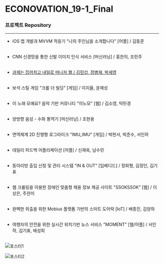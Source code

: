 # ECONOVATION_19-1_Final


### 프로젝트 Repository

------

- iOS 앱 개발과 MVVM 적응기 "나의 주인님을 소개합니다" [어플] / 김동준  <br/><br/>

- CNN 신경망을 통한 신발 이미지 인식 서비스 [머신러닝] / 홍찬의, 조민주  <br/><br/>

- [과제는 집어치고 내일로 떠나자 웹 / 김민섭, 정병재, 박세영](https://github.com/JNU-econovation/HWIT-dev)  <br/><br/>

- 보석 스틸 게임 "크롤 더 빌딩" [게임] / 이지율, 윤재성  <br/><br/>

- 이 노래 모예요? 음악 기반 커뮤니티 "이노모" [웹] / 김소영, 탁민경  <br/><br/>

- 양방향 음성 - 수화 통역기 [머신러닝] / 조현용  <br/><br/>

- 면역체계 2D 진행형 로그라이크 "IMU_IMU" [게임] / 박현서, 박준수, 서인하  <br/><br/>

- 데일리 피드백 어플리케이션 [어플] / 신재욱, 남수민  <br/><br/>

- 동아리방 출입 신청 및 관리 시스템 "IN  & OUT" [임베디드] / 정회형, 김정인, 김기표  <br/><br/>

- 웹 크롤링을 이용한 장애인 맞춤형 채용 정보 제공 사이트 "SSOKSSOK" [웹] / 이상은, 주찬미  <br/><br/>

- 완벽한 외출을 위한 Mobius 플랫폼 기반의 스마트 도어락 [IoT] / 배종진, 김양하  <br/><br/>

- 여행자의 안전을 위한 실시간 위치기반 뉴스 서비스 "MOMENT" [웹/어플]  / 서인하, 김기표, 배성희  <br/><br/>

![포스터1](https://user-images.githubusercontent.com/40922963/61378022-5cd2c100-a8df-11e9-825e-9b734890f893.png)

![포스터2](https://user-images.githubusercontent.com/40922963/61378076-855abb00-a8df-11e9-87d7-dff7a4454dda.png)
